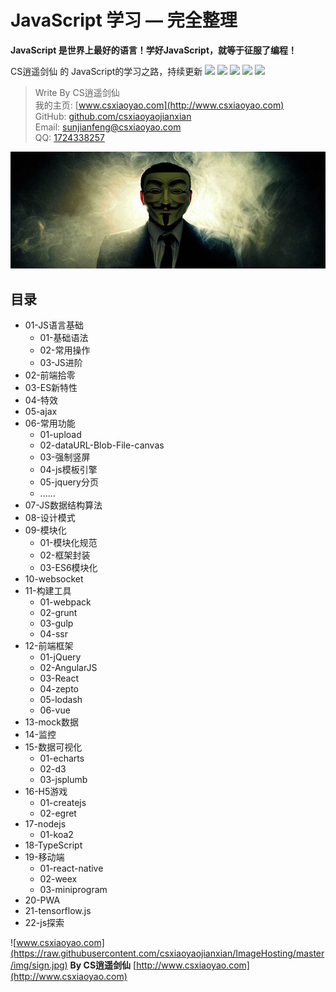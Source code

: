 # JavaScript 学习 — 完全整理
**JavaScript 是世界上最好的语言！学好JavaScript，就等于征服了编程！**

CS逍遥剑仙 的 JavaScript的学习之路，持续更新   [![](
https://img.shields.io/badge/author-csxiaoyao-brightgreen.svg)](http://www.csxiaoyao.com)  [![](https://img.shields.io/github/issues/csxiaoyaojianxian/JavaScriptStudy.svg)](https://github.com/csxiaoyaojianxian/JavaScriptStudy/issues)   [![](https://img.shields.io/github/forks/csxiaoyaojianxian/JavaScriptStudy.svg)](https://github.com/csxiaoyaojianxian/JavaScriptStudy/fork)   [![](https://img.shields.io/github/stars/csxiaoyaojianxian/JavaScriptStudy.svg)](https://github.com/csxiaoyaojianxian/JavaScriptStudy/star)   [![](https://img.shields.io/github/license/csxiaoyaojianxian/JavaScriptStudy.svg)](https://github.com/csxiaoyaojianxian/JavaScriptStudy/blob/master/LICENSE)

> Write By CS逍遥剑仙  
> 我的主页: [www.csxiaoyao.com](http://www.csxiaoyao.com)  
> GitHub: [github.com/csxiaoyaojianxian](https://github.com/csxiaoyaojianxian)  
> Email: sunjianfeng@csxiaoyao.com  
> QQ: [1724338257](wpa.qq.com/msgrd?uin=1724338257&site=qq&menu=yes)

![](https://raw.githubusercontent.com/csxiaoyaojianxian/ImageHosting/master/img/01.jpg)

## 目录
* 01-JS语言基础
  + 01-基础语法
  + 02-常用操作
  + 03-JS进阶
* 02-前端拾零
* 03-ES新特性
* 04-特效
* 05-ajax
* 06-常用功能
  + 01-upload
  + 02-dataURL-Blob-File-canvas
  + 03-强制竖屏
  + 04-js模板引擎
  + 05-jquery分页
  + ......
* 07-JS数据结构算法
* 08-设计模式
* 09-模块化
  + 01-模块化规范
  + 02-框架封装
  + 03-ES6模块化
* 10-websocket
* 11-构建工具
  + 01-webpack
  + 02-grunt
  + 03-gulp
  + 04-ssr
* 12-前端框架
  + 01-jQuery
  + 02-AngularJS
  + 03-React
  + 04-zepto
  + 05-lodash
  + 06-vue
* 13-mock数据
* 14-监控
* 15-数据可视化 
  + 01-echarts
  + 02-d3
  + 03-jsplumb
* 16-H5游戏
  + 01-createjs
  + 02-egret
* 17-nodejs
  + 01-koa2
* 18-TypeScript
* 19-移动端
  + 01-react-native
  + 02-weex
  + 03-miniprogram
* 20-PWA
* 21-tensorflow.js
* 22-js探索

![www.csxiaoyao.com](https://raw.githubusercontent.com/csxiaoyaojianxian/ImageHosting/master/img/sign.jpg)
**By CS逍遥剑仙**
[http://www.csxiaoyao.com](http://www.csxiaoyao.com)